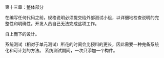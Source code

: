 第十三章：整体部分

在编写任何代码之前，规格说明必须提交给外部测试小组，以详细地检查说明的完整性和明确性。开发人员自己无法完成这项工作。

自上而下的设计。

系统测试（相对于单元测试）所花的时间会比预料的更长，因此需要一种完备系统化和可计划的方法。
系统测试期间，一次只添加一个构件。
